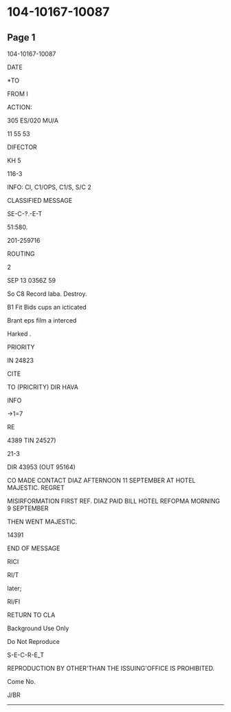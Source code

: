 # 104-10167-10087

## Page 1

104-10167-10087

DATE

*TO

FROM I

ACTION:

305 ES/020 MU/A

11 55 53

DIFECTOR

KH 5

116-3

INFO: CI, C1/OPS, C1/S, S/C 2

CLASSIFIED MESSAGE

SE-C-?.-E-T

51:580.

201-259716

ROUTING

2

SEP 13 0356Z 59

So C8 Record laba. Destroy.

B1 Fit Bids cups an icticated

Brant eps film a interced

Harked .

PRIORITY

IN 24823

CITE

TO (PRICRITY) DIR HAVA

INFO

→1=7

RE

4389 TIN 24527)

21-3

DIR 43953 (OUT 95164)

CO MADE CONTACT DIAZ AFTERNOON 11 SEPTEMBER AT HOTEL MAJESTIC. REGRET

MISIRFORMATION FIRST REF. DIAZ PAID BILL HOTEL REFOPMA MORNING 9 SEPTEMBER

THEN WENT MAJESTIC.

14391

END OF MESSAGE

RICI

RI/T

later;

RI/FI

RETURN TO CLA

Background Use Only

Do Not Reproduce

S-E-C-R-E_T

REPRODUCTION BY OTHER'THAN THE ISSUING'OFFICE IS PROHIBITED.

Come No.

J/BR

---

